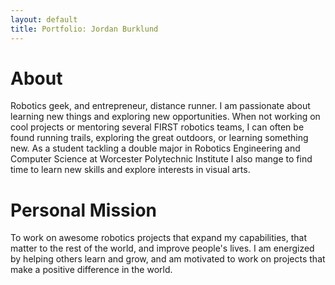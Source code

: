 ```yaml
---
layout: default
title: Portfolio: Jordan Burklund
---
```


# About
Robotics geek, and entrepreneur, distance runner.  I am passionate about learning new things and exploring new opportunities.  When not working on cool projects or mentoring several FIRST robotics teams, I can often be found running trails, exploring the great outdoors, or learning something new.  As a student tackling a double major in Robotics Engineering and Computer Science at Worcester Polytechnic Institute I also mange to find time to learn new skills and explore interests in visual arts.

# Personal Mission
To work on awesome robotics projects that expand my capabilities, that matter to the rest of the world, and improve people's lives.  I am energized by helping others learn and grow, and am motivated to work on projects that make a positive difference in the world.
